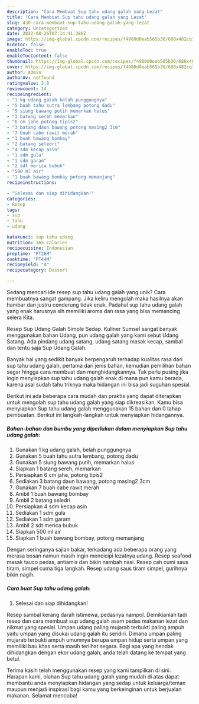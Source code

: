 ```yaml
---
description: "Cara Membuat Sup tahu udang galah yang Lezat"
title: "Cara Membuat Sup tahu udang galah yang Lezat"
slug: 430-cara-membuat-sup-tahu-udang-galah-yang-lezat
category: Uncategorized
date: 2022-08-26T07:14:41.386Z
image: https://img-global.cpcdn.com/recipes/f4980d0eab565b36/680x482cq70/sup-tahu-udang-galah-foto-resep-utama.jpg
hideToc: false
enableToc: true
enableTocContent: false
thumbnail: https://img-global.cpcdn.com/recipes/f4980d0eab565b36/680x482cq70/sup-tahu-udang-galah-foto-resep-utama.jpg
cover: https://img-global.cpcdn.com/recipes/f4980d0eab565b36/680x482cq70/sup-tahu-udang-galah-foto-resep-utama.jpg
author: Admin
authorAv: notfound
ratingvalue: 3.8
reviewcount: 14
recipeingredient:
- "1 kg udang galah belah punggungnya"
- "5 buah tahu sutra lembang potong dadu"
- "5 siung bawang putih memarkan halus"
- "1 batang sereh memarkan"
- "6 cm jahe potong tipis2"
- "3 batang daun bawang potong masing2 3cm"
- "7 buah cabe rawit merah"
- "1 buah bawang bombay"
- "2 batang seledri"
- "4 sdm kecap asin"
- "1 sdm gula"
- "1 sdm garam"
- "2 sdt merica bubuk"
- "500 ml air"
- "1 buah bawang bombay potong memanjang"
recipeinstructions:

- "Selesai dan siap dihidangkan!"
categories:
- Resep
tags:
- sup
- tahu
- udang

katakunci: sup tahu udang 
nutrition: 165 calories
recipecuisine: Indonesian
preptime: "PT26M"
cooktime: "PT44M"
recipeyield: "4"
recipecategory: Dessert

---
```





Sedang mencari ide resep sup tahu udang galah yang unik? Cara membuatnya sangat gampang. Jika keliru mengolah maka hasilnya akan hambar dan justru cenderung tidak enak. Padahal sup tahu udang galah yang enak harusnya sih memiliki aroma dan rasa yang bisa memancing selera Kita.





Resep Sup Udang Galah Simple Sedap. Kuliner Sumsel sangat banyak menggunakan bahan Udang, pun udang galah yang kami sebut Udang Satang. Ada pindang udang satang, udang satang masak kecap, sambal dan tentu saja Sup Udang Galah.

Banyak hal yang sedikit banyak berpengaruh terhadap kualitas rasa dari sup tahu udang galah, pertama dari jenis bahan, kemudian pemilihan bahan segar hingga cara membuat dan menghidangkannya. Tak perlu pusing jika ingin menyiapkan sup tahu udang galah enak di mana pun kamu berada, karena asal sudah tahu triknya maka hidangan ini bisa jadi suguhan spesial.






Berikut ini ada beberapa cara mudah dan praktis yang dapat diterapkan untuk mengolah sup tahu udang galah yang siap dikreasikan. Kamu bisa menyiapkan Sup tahu udang galah menggunakan 15 bahan dan 0 tahap pembuatan. Berikut ini langkah-langkah untuk menyiapkan hidangannya.

<!--inarticleads1-->

##### Bahan-bahan dan bumbu yang diperlukan dalam menyiapkan Sup tahu udang galah:

1. Gunakan 1 kg udang galah, belah punggungnya
1. Gunakan 5 buah tahu sutra lembang, potong dadu
1. Gunakan 5 siung bawang putih, memarkan halus
1. Siapkan 1 batang sereh, memarkan
1. Persiapkan 6 cm jahe, potong tipis2
1. Sediakan 3 batang daun bawang, potong masing2 3cm
1. Gunakan 7 buah cabe rawit merah
1. Ambil 1 buah bawang bombay
1. Ambil 2 batang seledri
1. Persiapkan 4 sdm kecap asin
1. Sediakan 1 sdm gula
1. Sediakan 1 sdm garam
1. Ambil 2 sdt merica bubuk
1. Siapkan 500 ml air
1. Siapkan 1 buah bawang bombay, potong memanjang


Dengan seringanya sajian bakar, terkadang ada beberapa orang yang merasa bosan namun masih ingin mencicipi lezatnya udang. Resep seafood masak tauco pedas, antiamis dan bikin nambah nasi. Resep cah cumi saus tiram, simpel cuma tiga langkah. Resep udang saus tiram simpel, gurihnya bikin nagih. 

<!--inarticleads2-->

##### Cara buat Sup tahu udang galah:


1. Selesai dan siap dihidangkan!

Resep sambal kerang darah istimewa, pedasnya nampol. Demikianlah tadi resep dan cara membuat sup udang galah asam pedas makanan lezat dan nikmat yang spesial. Umpan udang paling mujarab terbukti paling ampuh yaitu umpan yang disukai udang galah itu sendiri. Dimana umpan paling mujarab terbukti ampuh umumnya berupa umpan hidup serta umpan yang memiliki bau khas serta masih terlihat segara. Bagi apa yang hendak dihidangkan dengan ekor udang galah, anda telah datang ke tempat yang betul. 

Terima kasih telah menggunakan resep yang kami tampilkan di sini. Harapan kami, olahan Sup tahu udang galah yang mudah di atas dapat membantu anda menyiapkan hidangan yang sedap untuk keluarga/teman maupun menjadi inspirasi bagi kamu yang berkeinginan untuk berjualan makanan. Selamat mencoba!
